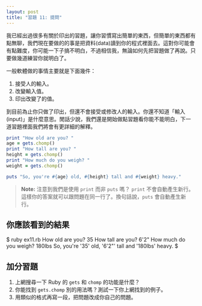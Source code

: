 ```yaml
---
layout: post
title: "習題 11: 提問"
---
```


我已經出過很多有關於印出的習題，讓你習慣寫出簡單的東西，但簡單的東西都有點無聊，我們現在要做的的事是把資料(data)讀到你的程式裡面去。這對你可能會有點難度，你可能一下子搞不明白，不過相信我，無論如何先把習題做了再說。只要做幾道練習你就明白了。


一般軟體做的事情主要就是下面幾件：

1. 接受人的輸入。
2. 改變輸入值。
3. 印出改變了的值。

到目前為止你只做了印出，但還不會接受或修改人的輸入。你還不知道「輸入(input)」是什麼意思。閒話少說，我們還是開始做點習題看你能不能明白，下一道習題裡面我們將會有更詳細的解釋。

```ruby
print "How old are you? "
age = gets.chomp()
print "How tall are you? "
height = gets.chomp()
print "How much do you weigh? "
weight = gets.chomp()

puts "So, you're #{age} old, #{height} tall and #{weight} heavy."
```

> **Note:** 注意到我們是使用 `print` 而非 `puts` 嗎？ `print` 不會自動產生新行。這樣你的答案就可以跟問題在同一行了。換句話說，`puts` 會自動產生新行。

## 你應該看到的結果

$ ruby ex11.rb
How old are you? 35
How tall are you? 6'2"
How much do you weigh? 180lbs
So, you're '35' old, '6\'2"' tall and '180lbs' heavy.
$
    
## 加分習題

1. 上網搜尋一下 Ruby 的 `gets` 和 `chomp` 的功能是什麼？
2. 你能找到 `gets.chomp` 別的用法嗎？測試一下你上網找到的例子。
3. 用類似的格式再寫一段，把問題改成你自己的問題。

